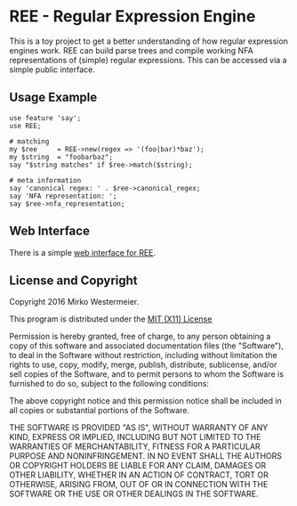 REE - Regular Expression Engine
===============================

This is a toy project to get a better understanding of how regular expression
engines work. REE can build parse trees and compile working NFA representations
of (simple) regular expressions. This can be accessed via a simple public
interface.

## Usage Example

    use feature 'say';
    use REE;

    # matching
    my $ree     = REE->new(regex => '(foo|bar)*baz');
    my $string  = "foobarbaz";
    say "$string matches" if $ree->match($string);

    # meta information
    say 'canonical regex: ' . $ree->canonical_regex;
    say 'NFA representation: ';
    say $ree->nfa_representation;

## Web Interface

There is a simple [web interface for REE](https://algo-git.uni-muenster.de/memowe/regex-engine-web).

## License and Copyright

Copyright 2016 Mirko Westermeier.

This program is distributed under the [MIT (X11) License](http://www.opensource.org/licenses/mit-license.php) 

Permission is hereby granted, free of charge, to any person
obtaining a copy of this software and associated documentation
files (the "Software"), to deal in the Software without
restriction, including without limitation the rights to use,
copy, modify, merge, publish, distribute, sublicense, and/or sell
copies of the Software, and to permit persons to whom the
Software is furnished to do so, subject to the following
conditions:

The above copyright notice and this permission notice shall be
included in all copies or substantial portions of the Software.

THE SOFTWARE IS PROVIDED "AS IS", WITHOUT WARRANTY OF ANY KIND,
EXPRESS OR IMPLIED, INCLUDING BUT NOT LIMITED TO THE WARRANTIES
OF MERCHANTABILITY, FITNESS FOR A PARTICULAR PURPOSE AND
NONINFRINGEMENT. IN NO EVENT SHALL THE AUTHORS OR COPYRIGHT
HOLDERS BE LIABLE FOR ANY CLAIM, DAMAGES OR OTHER LIABILITY,
WHETHER IN AN ACTION OF CONTRACT, TORT OR OTHERWISE, ARISING
FROM, OUT OF OR IN CONNECTION WITH THE SOFTWARE OR THE USE OR
OTHER DEALINGS IN THE SOFTWARE.
